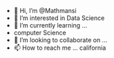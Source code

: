 - 👋 Hi, I’m @Mathmansi
- 👀 I’m interested in Data Science
- 🌱 I’m currently learning ...
- computer Science
- 💞️ I’m looking to collaborate on ...
- 📫 How to reach me ...
california
<!---
Mathmansi/Mathmansi is a ✨ special ✨ repository because its `README.md` (this file) appears on your GitHub profile.
You can click the Preview link to take a look at your changes.
--->
